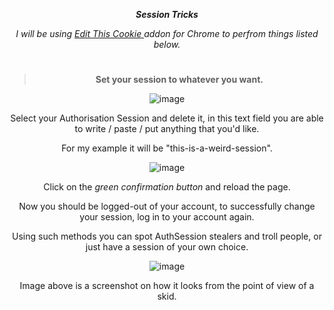 <div align="center"> 

***Session Tricks***



*I will be using [Edit This Cookie ](https://chrome.google.com/webstore/detail/editthiscookie/fngmhnnpilhplaeedifhccceomclgfbg) addon for Chrome
to perfrom things listed below.*

#

> **Set your session to whatever you want.**



![image](https://user-images.githubusercontent.com/96681438/211193929-07ed207c-b6d3-43ce-b21a-ae75edaf2af3.png)

 Select your Authorisation Session and delete it, in this text field you are able to write / paste / put anything that you'd like.

For my example it will be "this-is-a-weird-session".

 ![image](https://user-images.githubusercontent.com/96681438/211193995-619cb9c1-eb3d-4768-b61a-fd4bf3e7519d.png)

 Click on the *green confirmation button* and reload the page.
 
 Now you should be logged-out of your account, to successfully change your session, log in to your account again.
 
 Using such methods you can spot AuthSession stealers and troll people, or just have a session of your own choice.
 
 ![image](https://user-images.githubusercontent.com/96681438/211194106-d74bd134-d216-4703-9b15-afed689a8a1c.png)

Image above is a screenshot on how it looks from the point of view of a skid.
 
</div>
